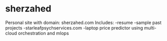 # sherzahed
Personal site with domain: sherzahed.com
Includes: 
  -resume
  -sample past projects
    -starleafpsychservices.com
    -laptop price predictor using multi-cloud orchestration and mlops
    
